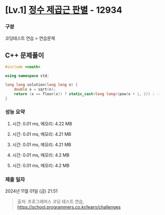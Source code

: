 # [Lv.1] [정수 제곱근 판별](https://school.programmers.co.kr/learn/courses/30/lessons/12934?language=cpp) - 12934 

### 구분

코딩테스트 연습 > 연습문제

## C++ 문제풀이

```cpp
#include <cmath>

using namespace std;

long long solution(long long n) {
    double x = sqrt(n);
    return (x == floor(x)) ? static_cast<long long>(pow(x + 1, 2)) : -1;
}
```

### 성능 요약

1. 시간: 0.01 ms, 메모리: 4.22 MB

2. 시간: 0.01 ms, 메모리: 4.21 MB
3. 시간: 0.01 ms, 메모리: 4.21 MB
4. 시간: 0.01 ms, 메모리: 4.2 MB
5. 시간: 0.01 ms, 메모리: 4.2 MB

### 제출 일자

2024년 11월 01일 (금) 21:51

> 출처: 프로그래머스 코딩 테스트 연습, https://school.programmers.co.kr/learn/challenges
